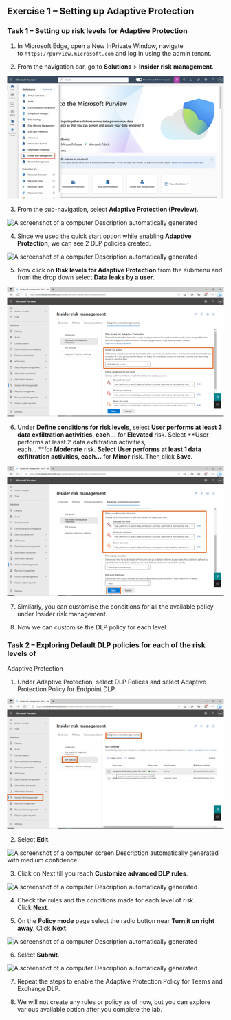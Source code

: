 ## Exercise 1 – Setting up Adaptive Protection

### Task 1 – Setting up risk levels for Adaptive Protection

1.  In Microsoft Edge, open a New InPrivate Window, navigate
    to ```https://purview.microsoft.com``` and log in using the
    admin tenant.

2.  From the navigation bar, go to **Solutions** \> **Insider risk**
    **management**.

![](./media/image1.png)

3.  From the sub-navigation, select **Adaptive Protection (Preview)**.

![A screenshot of a computer Description automatically
generated](./media/image2.png)

4.  Since we used the quick start option while enabling **Adaptive
    Protection**, we can see 2 DLP policies created.

![A screenshot of a computer Description automatically
generated](./media/image3.png)

5.  Now click on **Risk levels for Adaptive Protection** from the
    submenu and from the drop down select **Data leaks by a user**.

![BrokenImage](./media/image4.png)

6.  Under **Define conditions for risk levels**, select **User performs
    at least 3 data exfiltration activities,
    each…** for **Elevated** risk. Select **User performs at least 2
    data exfiltration activities, each… **for **Moderate** risk.
    **Select User performs at least 1 data exfiltration activities,
    each…** for **Minor** risk. Then click **Save**.

![BrokenImage](./media/image5.png)

7.  Similarly, you can customise the conditions for all the available
    policy under Insider risk management.

8.  Now we can customise the DLP policy for each level.

### Task 2 – Exploring Default DLP policies for each of the risk levels of
Adaptive Protection

1.  Under Adaptive Protection, select DLP Polices and select Adaptive
    Protection Policy for Endpoint DLP.

![BrokenImage](./media/image6.png)

2.  Select **Edit**.

![A screenshot of a computer screen Description automatically generated
with medium confidence](./media/image7.png)

3.  Click on Next till you reach **Customize advanced DLP rules**.

![A screenshot of a computer Description automatically
generated](./media/image8.png)

4.  Check the rules and the conditions made for each level of risk.
    Click **Next**.

5.  On the **Policy mode** page select the radio button near **Turn it
    on right away**. Click **Next**.

![A screenshot of a computer Description automatically
generated](./media/image9.png)

6.  Select **Submit**.

![A screenshot of a computer Description automatically
generated](./media/image9.png)

7.  Repeat the steps to enable the Adaptive Protection Policy for Teams
    and Exchange DLP.

8.  We will not create any rules or policy as of now, but you can
    explore various available option after you complete the lab.
